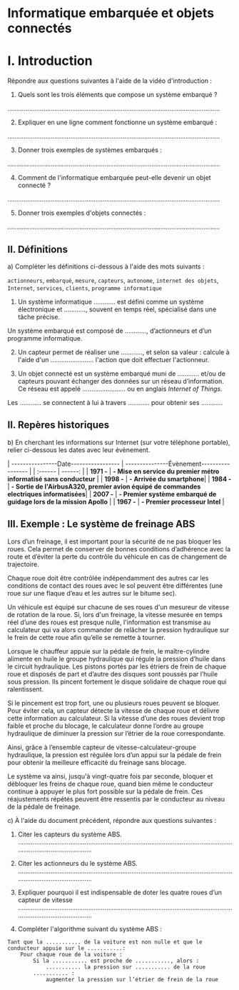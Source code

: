 # Informatique embarquée et objets connectés

# I. Introduction

Répondre aux questions suivantes à l'aide de la vidéo d'introduction :

1) Quels sont les trois éléments que compose un système embarqué ?

......................................................................................................................

2) Expliquer en une ligne comment fonctionne un système embarqué :

......................................................................................................................

3) Donner trois exemples de systèmes embarqués :

......................................................................................................................

4) Comment de l'informatique embarquée peut-elle devenir un objet connecté ?

......................................................................................................................

5) Donner trois exemples d'objets connectés :

......................................................................................................................

## II. Définitions 

a) Compléter les définitions ci-dessous à l'aide des mots suivants :

`actionneurs`, `embarqué`, `mesure`, `capteurs`, `autonome`, `internet des objets`, `Internet`, `services`, `clients`, `programme informatique`

1) Un système informatique ............ est défini comme un système électronique et ............, souvent en temps réel, spécialisé dans une tâche précise.

Un système embarqué est composé de ............, d’actionneurs et d’un programme informatique.

2) Un capteur permet de réaliser une ............, et selon sa valeur : calcule à l'aide d'un ........................ l'action que doit effectuer l'actionneur.

3) Un objet connecté est un système embarqué muni de ............ et/ou de capteurs pouvant échanger des données sur un réseau d’information. Ce réseau est appelé ........................ ou en anglais *Internet of Things*.

Les ............ se connectent à lui à travers ............ pour obtenir ses ............

## II. Repères historiques

b) En cherchant les informations sur Internet (sur votre téléphone portable), relier ci-dessous les dates avec leur évènement.

| ----------------Date----------------- | ---------------Évènement----------------- |
| :------ | ------: |
| **1971 -** | **- Mise en service du premier métro informatisé sans conducteur** |
| **1998 -** | **- Arrivée du smartphone**|
| **1984 -** | **- Sortie de l'AirbusA320, premier avion équipé de commandes electriques informatisées**|
| **2007 -** | **- Premier système embarqué de guidage lors de la mission Apollo** |
| **1967 -** | **- Premier processeur Intel** |

## III. Exemple : Le système de freinage ABS

Lors d’un freinage, il est important pour la sécurité de ne pas bloquer les roues. Cela permet de conserver de bonnes conditions d’adhérence avec la route et d’éviter la perte du contrôle du véhicule en cas de changement de trajectoire.

Chaque roue doit être contrôlée indépendamment des autres car les conditions de contact des roues avec le sol peuvent être différentes (une roue sur une flaque d’eau et les autres sur le bitume sec).

Un véhicule est équipé sur chacune de ses roues d'un mesureur de vitesse de rotation de la roue. Si, lors d'un freinage, la vitesse mesurée en temps réel d’une des roues est presque nulle, l'information est transmise au calculateur qui va alors commander de relâcher la pression hydraulique sur le frein de cette roue afin qu’elle se remette à tourner.

Lorsque le chauffeur appuie sur la pédale de frein, le maître-cylindre alimente en huile le groupe hydraulique qui régule la pression d’huile dans le circuit hydraulique. Les pistons portés par les étriers de frein de chaque roue et disposés de part et d’autre des disques sont poussés par l’huile sous pression. Ils pincent fortement le disque solidaire de chaque roue qui ralentissent. 

Si le pincement est trop fort, une ou plusieurs roues peuvent se bloquer. Pour éviter cela, un capteur détecte la vitesse de chaque roue et délivre cette information au calculateur. Si la vitesse d’une des roues devient trop faible et proche du blocage, le calculateur donne l’ordre au groupe hydraulique de diminuer la pression sur l’étrier de la roue correspondante.

Ainsi, grâce à l’ensemble capteur de vitesse-calculateur-groupe hydraulique, la pression est régulée lors d’un appui sur la pédale de frein pour obtenir la meilleure efficacité du freinage sans blocage.

Le système va ainsi, jusqu'à vingt-quatre fois par seconde, bloquer et débloquer les freins de chaque roue, quand bien même le conducteur continue à appuyer le plus fort possible sur la pédale de frein. Ces réajustements répétés peuvent être ressentis par le conducteur au niveau de la pédale de freinage.

c) À l'aide du document précédent, répondre aux questions suivantes :

1) Citer les capteurs du système ABS.
................................................................................................................................................................

2) Citer les actionneurs du le système ABS.
................................................................................................................................................................

3) Expliquer pourquoi il est indispensable de doter les quatre roues d’un capteur de vitesse
................................................................................................................................................................

4) Compléter l'algorithme suivant du système ABS :

```
Tant que la ........... de la voiture est non nulle et que le conducteur appuie sur le ...........:
    Pour chaque roue de la voiture :
        Si la ........... est proche de ..........., alors :
            ........... la pression sur ........... de la roue
        ........... :
            augmenter la pression sur l’étrier de frein de la roue
```